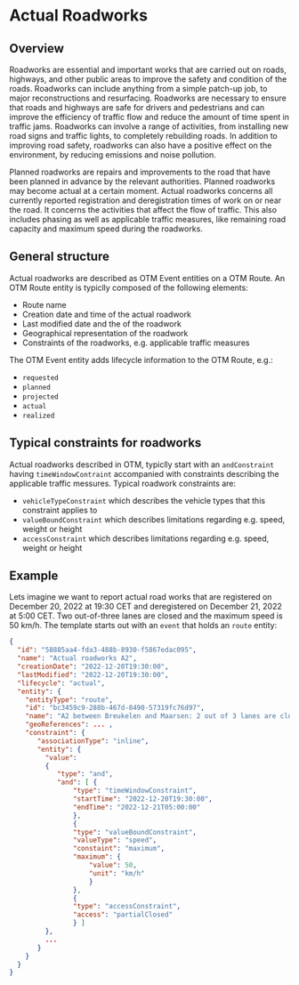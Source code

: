 Actual Roadworks
================

Overview
--------

Roadworks are essential and important works that are carried out on roads, highways, and other public areas to improve the safety and condition of the roads.
Roadworks can include anything from a simple patch-up job, to major reconstructions and resurfacing. Roadworks are necessary to ensure that roads and highways are safe for drivers and pedestrians and can improve the efficiency of traffic flow 
and reduce the amount of time spent in traffic jams. Roadworks can involve a range of activities, from installing new road signs and traffic lights, to completely rebuilding roads. In addition to improving road safety, roadworks can also 
have a positive effect on the environment, by reducing emissions and noise pollution.

Planned roadworks are repairs and improvements to the road that have been planned in advance by the relevant authorities.  Planned roadworks may become actual at a certain moment.   Actual roadworks concerns all currently reported registration
and deregistration times of work on or near the road. It concerns the activities that affect the flow of traffic. This also includes phasing as well as applicable traffic measures, like remaining road capacity and maximum speed during the roadworks.


General structure
-----------------

Actual roadworks are described as OTM Event entities on a OTM Route.
An OTM Route entity is typiclly composed of the following elements:
- Route name
- Creation date and time of the actual roadwork
- Last modified date and the of the roadwork
- Geographical representation of the roadwork
- Constraints of the roadworks, e.g. applicable traffic measures

The OTM Event entity adds lifecycle information to the OTM Route, e.g.:
- `requested` 
- `planned`
- `projected`
- `actual`
- `realized`


Typical constraints for roadworks
---------------------------------
Actual roadworks described in OTM, typiclly start with an `andConstraint` having `timeWindowContraint` accompanied with constraints describing the applicable traffic messures.  Typical roadwork constraints are:
- `vehicleTypeConstraint` which describes the vehicle types that this constraint applies to
- `valueBoundConstraint` which describes limitations regarding e.g. speed, weight or height
- `accessConstraint` which describes limitations regarding e.g. speed, weight or height


Example
-------

Lets imagine we want to report actual road works that are registered on December 20, 2022 at 19:30 CET and deregistered on December 21, 2022 at 5:00 CET.  Two out-of-three lanes are closed and the maximum speed is 50 km/h. 
The template starts out with an `event` that holds an `route` entity:

```json
{
  "id": "58885aa4-fda3-488b-8930-f5867edac095",
  "name": "Actual roadworks A2",
  "creationDate": "2022-12-20T19:30:00",
  "lastModified": "2022-12-20T19:30:00",
  "lifecycle": "actual",
  "entity": {
    "entityType": "route",
    "id": "bc3459c9-288b-467d-8490-57319fc76d97",
    "name": "A2 between Breukelen and Maarsen: 2 out of 3 lanes are closed. Maximum speed is 50 km/h.",
    "geoReferences": ... ,
    "constraint": {
       "associationType": "inline",
       "entity": {
         "value": 
         {
            "type": "and",
            "and": [ {
                "type": "timeWindowConstraint",
                "startTime": "2022-12-20T19:30:00",
                "endTime": "2022-12-21T05:00:00"
                },
                {
                "type": "valueBoundConstraint",
                "valueType": "speed",
                "constaint": "maximum",
                "maximum": {
                    "value": 50,
                    "unit": "km/h"
                    }
                },
                {
                "type": "accessConstraint",
                "access": "partialClosed"
                } ]
         },
         ...
       }
    }
  }
}
```

